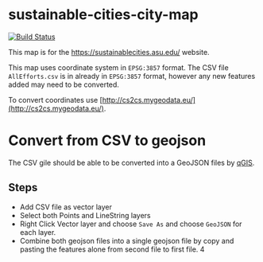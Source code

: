 # sustainable-cities-city-map
[![Build Status](https://travis-ci.org/gios-asu/sustainable-cities-city-map.svg?branch=master)](https://travis-ci.org/gios-asu/sustainable-cities-city-map)

This map is for the https://sustainablecities.asu.edu/ website.

This map uses coordinate system in `EPSG:3857` format. The CSV file `AllEfforts.csv` is in already in `EPSG:3857` format, however any new features added may need to be converted.

To convert coordinates use [http://cs2cs.mygeodata.eu/](http://cs2cs.mygeodata.eu/).

# Convert from CSV to geojson
The CSV gile should be able to be converted into a GeoJSON files by [qGIS](http://www.qgis.org/).
## Steps
  * Add CSV file as vector layer
  * Select both Points and LineString layers 
  * Right Click Vector layer and choose `Save As` and choose `GeoJSON` for each layer.
  * Combine both geojson files into a single geojson file by copy and pasting the features alone from second file to first file. 4
